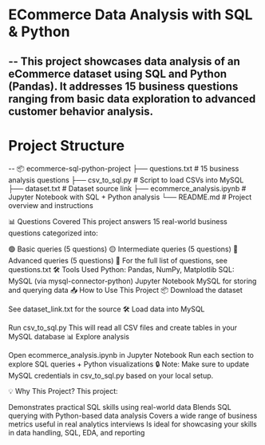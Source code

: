 # ECommerce Data Analysis with SQL & Python
--
This project showcases data analysis of an eCommerce dataset using SQL and Python (Pandas). It addresses 15 business questions ranging from basic data exploration to advanced customer behavior analysis.
--

# Project Structure
--
📦 ecommerce-sql-python-project ├── questions.txt # 15 business analysis questions ├── csv_to_sql.py # Script to load CSVs into MySQL ├── dataset.txt # Dataset source link ├── ecommerce_analysis.ipynb # Jupyter Notebook with SQL + Python analysis └── README.md # Project overview and instructions

📊 Questions Covered
This project answers 15 real-world business questions categorized into:

🟢 Basic queries (5 questions)
🟡 Intermediate queries (5 questions)
🔴 Advanced queries (5 questions)
📄 For the full list of questions, see questions.txt
🛠️ Tools Used
Python: Pandas, NumPy, Matplotlib
SQL: MySQL (via mysql-connector-python)
Jupyter Notebook
MySQL for storing and querying data
📥 How to Use This Project
📦 Download the dataset

See dataset_link.txt for the source
🛠️ Load data into MySQL

Run csv_to_sql.py
This will read all CSV files and create tables in your MySQL database
📊 Explore analysis

Open ecommerce_analysis.ipynb in Jupyter Notebook
Run each section to explore SQL queries + Python visualizations
🔒 Note: Make sure to update MySQL credentials in csv_to_sql.py based on your local setup.

💡 Why This Project?
This project:

Demonstrates practical SQL skills using real-world data
Blends SQL querying with Python-based data analysis
Covers a wide range of business metrics useful in real analytics interviews
Is ideal for showcasing your skills in data handling, SQL, EDA, and reporting
